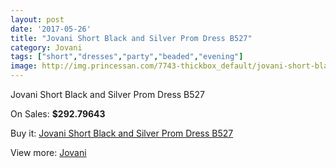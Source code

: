 ```yaml
---
layout: post
date: '2017-05-26'
title: "Jovani Short Black and Silver Prom Dress B527"
category: Jovani
tags: ["short","dresses","party","beaded","evening"]
image: http://img.princessan.com/7743-thickbox_default/jovani-short-black-and-silver-prom-dress-b527.jpg
---
```

Jovani Short Black and Silver Prom Dress B527

On Sales: **$292.79643**
<a href="https://www.princessan.com/en/jovani/3380-jovani-short-black-and-silver-prom-dress-b527.html"><amp-img layout="responsive" width="600" height="600" src="//img.princessan.com/7743-thickbox_default/jovani-short-black-and-silver-prom-dress-b527.jpg" alt="Jovani Short Black and Silver Prom Dress B527 0" /></a>
<a href="https://www.princessan.com/en/jovani/3380-jovani-short-black-and-silver-prom-dress-b527.html"><amp-img layout="responsive" width="600" height="600" src="//img.princessan.com/7746-thickbox_default/jovani-short-black-and-silver-prom-dress-b527.jpg" alt="Jovani Short Black and Silver Prom Dress B527 1" /></a>
<a href="https://www.princessan.com/en/jovani/3380-jovani-short-black-and-silver-prom-dress-b527.html"><amp-img layout="responsive" width="600" height="600" src="//img.princessan.com/7745-thickbox_default/jovani-short-black-and-silver-prom-dress-b527.jpg" alt="Jovani Short Black and Silver Prom Dress B527 2" /></a>
<a href="https://www.princessan.com/en/jovani/3380-jovani-short-black-and-silver-prom-dress-b527.html"><amp-img layout="responsive" width="600" height="600" src="//img.princessan.com/7744-thickbox_default/jovani-short-black-and-silver-prom-dress-b527.jpg" alt="Jovani Short Black and Silver Prom Dress B527 3" /></a>

Buy it: [Jovani Short Black and Silver Prom Dress B527](https://www.princessan.com/en/jovani/3380-jovani-short-black-and-silver-prom-dress-b527.html "Jovani Short Black and Silver Prom Dress B527")

View more: [Jovani](https://www.princessan.com/en/26-jovani "Jovani")